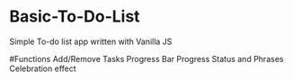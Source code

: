 # Basic-To-Do-List
Simple To-do list app written with Vanilla JS 

#Functions
Add/Remove Tasks
Progress Bar 
Progress Status and Phrases
Celebration effect

